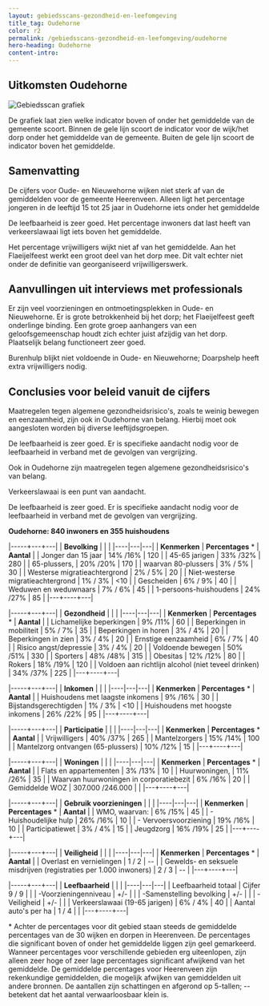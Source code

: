 ```yaml
---
layout: gebiedsscans-gezondheid-en-leefomgeving
title_tag: Oudehorne
color: r2
permalink: /gebiedsscans-gezondheid-en-leefomgeving/oudehorne
hero-heading: Oudehorne
content-intro:
---
```

## Uitkomsten Oudehorne

![Gebiedsscan grafiek](/uploads/Grafieken_Gebiedsscans_Dorpen-18.png)

De grafiek laat zien welke indicator boven of onder het gemiddelde van de gemeente scoort. Binnen de gele lijn scoort de indicator voor de wijk/het dorp onder het gemiddelde van de gemeente. Buiten de gele lijn scoort de indicator boven het gemiddelde.

## Samenvatting
De cijfers voor Oude- en Nieuwehorne wijken niet sterk af van de gemiddelden voor de gemeente Heerenveen.  Alleen ligt het percentage jongeren in de leeftijd 15 tot 25 jaar in Oudehorne iets onder het gemiddelde

De leefbaarheid is zeer goed. Het percentage inwoners dat last heeft van verkeerslawaai ligt iets boven het gemiddelde.

Het percentage vrijwilligers wijkt niet af van het gemiddelde. Aan het Flaeijelfeest werkt een groot deel van het dorp mee. Dit valt echter niet onder de definitie van georganiseerd vrijwilligerswerk.

## Aanvullingen uit interviews met professionals
Er zijn veel voorzieningen en ontmoetingsplekken in Oude- en Nieuwehorne. Er is grote betrokkenheid bij het dorp; het Flaeijelfeest geeft onderlinge binding. Een grote groep aanhangers van een geloofsgemeenschap houdt zich echter juist afzijdig van het dorp. Plaatselijk belang functioneert zeer goed.

Burenhulp blijkt niet voldoende in Oude- en Nieuwehorne; Doarpshelp heeft extra vrijwilligers nodig.

## Conclusies voor beleid vanuit de cijfers
Maatregelen tegen algemene gezondheidsrisico's, zoals  te weinig bewegen en eenzaamheid, zijn ook  in Oudehorne  van belang.  Hierbij moet ook aangesloten worden bij diverse leeftijdsgroepen.

De leefbaarheid is zeer goed. Er is specifieke aandacht nodig voor de leefbaarheid in verband met de gevolgen van vergrijzing.

Ook in Oudehorne zijn maatregelen tegen algemene gezondheidsrisico's  van belang.

Verkeerslawaai is een punt van aandacht.

De leefbaarheid is zeer goed. Er is specifieke aandacht nodig voor de leefbaarheid in verband met de gevolgen van vergrijzing.

**Oudehorne: 840 inwoners en 355 huishoudens**

|-----+---+---|
|  **Bevolking**  |  |    |
|----|---|---|
| **Kenmerken**  | **Percentages** * | **Aantal** |
| Jonger dan 15 jaar                                  | 14% /16% | 120 |
| 45-65 jarigen                                       | 33% /32% | 280 |
| 65-plussers,                                        | 20% /20% | 170 |
| waarvan 80-plussers                                 | 3% / 5% | 30 |
| Westerse migratieachtergrond                        | 2% / 5% | 20 |
| Niet-westerse migratieachtergrond                   | 1% / 3% | <10 |
| Gescheiden                                          | 6% / 9% | 40 |
| Weduwen en weduwnaars                               | 7% / 6% | 45 |
| 1-persoons-huishoudens                              | 24% /27% |  85 |
|---+----+---|

|-----+---+---|
| **Gezondheid** |     |     |
|----|---|---|
| **Kenmerken** | **Percentages** * | **Aantal** |
| Lichamelijke beperkingen                            |  9% /11%    |  60   |
| Beperkingen in mobiliteit                           |  5% / 7%   |  35   |
| Beperkingen in horen                                |  3% / 4%   |  20   |
| Beperkingen in zien                                 |  3% / 4%   |  20   |
| Ernstige eenzaamheid                                |  6% / 7%   |  40   |
| Risico angst/depressie                              |  3% / 4%   |  20   |
| Voldoende bewegen                                   |  50% /51%   |  330   |
| Sporters                                            |  48% /48%   |  315   |
| Obesitas                                            |  12% /12%   |  80   |
| Rokers                                              |  18% /19%   |  120   |
| Voldoen aan richtlijn alcohol (niet teveel drinken) |  34% /37%   |  225   |
|---+----+---|

|-----+---+---|
| **Inkomen** |     |     |
|----|---|---|
| **Kenmerken**    | **Percentages** * | **Aantal** |
| Huishoudens met laagste inkomens                    |  9% /16%      |   30      |
| Bijstandsgerechtigden                               |  1% / 3%      |   <10      |
| Huishoudens met hoogste inkomens                    |  26% /22%      |   95      |
|---+----+---|

|-----+---+---|
| **Participatie** |     |     |
|----|---|---|
| **Kenmerken**  | **Percentages** * | **Aantal** |
| Vrijwilligers                                       |  40% /37%      |   265      |
| Mantelzorgers                                       |  15% /14%      |   100      |
| Mantelzorg ontvangen (65-plussers)                  |  10% /12%     |   15      |
|---+----+---|

|-----+---+---|
| **Woningen** |     |     |
|----|---|---|
| **Kenmerken** | **Percentages** * | **Aantal** |
| Flats en appartementen                              | 3% /13% |  10 |
| Huurwoningen,                                       | 11% /26% |  35 |
| Waarvan huurwoningen in corporatiebezit             | 6% /16% |  20 |
| Gemiddelde WOZ                                      | 307.000 /246.000 |      |
|---+----+---|

|-----+---+---|
| **Gebruik voorzieningen** |     |     |
|----|---|---|
| **Kenmerken** | **Percentages** * | **Aantal** |
| WMO, waarvan:                                       | 6% /15% | 45 |
| - Huishoudelijke hulp                                 | 26% /16% | 10 |
| - Vervoersvoorziening                                 | 19% /16% | 10 |
| Participatiewet                                     | 3% / 4% | 15 |
| Jeugdzorg                                           | 16% /19% | 25 |
|---+----+---|

|-----+---+---|
| **Veiligheid** |     |     |
|----|---|---|
| **Kenmerken** | **Percentages** * | **Aantal** |
| Overlast en vernielingen                                           | 1 / 2 | -- |
| Gewelds- en seksuele misdrijven (registraties per 1.000 inwoners)  | 2 / 3 | -- |
|---+----+---|

|-----+---+---|
| **Leefbaarheid** |     |     |
|----|---|---|
| Leefbaarheid totaal                                | Cijfer 9 / 9 |                     |
| -Voorzieningenniveau                               | +/- |                     |
| -Samenstelling bevolking                           | +/- |                     |
| -Veiligheid                                        | +/- |  |
| Verkeerslawaai (19-65 jarigen)                     | 6% / 4% |   40                  |
| Aantal auto's per ha                               | 1 / 4 |                     |
|---+----+---|

\* Achter de percentages voor dit gebied staan steeds de gemiddelde percentages van de 30 wijken en dorpen in Heerenveen. De percentages die significant boven of onder het gemiddelde liggen zijn geel gemarkeerd. Wanneer percentages voor verschillende gebieden erg uiteenlopen, zijn alleen zeer hoge of zeer lage percentages significant afwijkend van het gemiddelde. De gemiddelde percentages voor Heerenveen zijn rekenkundige gemiddelden, die mogelijk afwijken van gemiddelden uit andere bronnen. De aantallen zijn schattingen en afgerond op 5-tallen; -- betekent dat het aantal verwaarloosbaar klein is.
